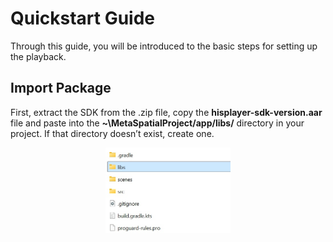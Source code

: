 # Quickstart Guide
Through this guide, you will be introduced to the basic steps for setting up the playback.

## Import Package
First, extract the SDK from the .zip file, copy the **hisplayer-sdk-version.aar** file and paste into the **~\MetaSpatialProject/app/libs/** directory in your project. If that directory doesn’t exist, create one.

<p align="center">
<img src="./images/libs-folder.jpg" style="width: 200px; height: auto;">
</p>

